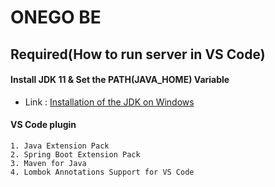 # ONEGO BE

## Required(How to run server in VS Code)
#### Install JDK 11 & Set the PATH(JAVA_HOME) Variable
* Link : [Installation of the JDK on Windows](https://docs.oracle.com/en/java/javase/11/install/installation-jdk-microsoft-windows-platforms.html#GUID-A7E27B90-A28D-4237-9383-A58B416071CA)

#### VS Code plugin

```
1. Java Extension Pack
2. Spring Boot Extension Pack
3. Maven for Java
4. Lombok Annotations Support for VS Code
```
